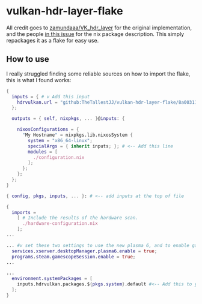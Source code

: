 # vulkan-hdr-layer-flake

All credit goes to [zamundaaa/VK_hdr_layer](https://github.com/Zamundaaa/VK_hdr_layer) for the original implementation, and the people [in this issue](https://github.com/nix-community/kde2nix/issues/20) for the nix package description. This simply repackages it as a flake for easy use.

## How to use

I really struggled finding some reliable sources on how to import the flake, this is what I found works:

```flake.nix
{
  inputs = { # v Add this input
    hdrvulkan.url = "github:TheTallestJJ/vulkan-hdr-layer-flake/8a003118967530c6da2eba76aa1d89a7161cf9f3";
  };

  outputs = { self, nixpkgs, ... }@inputs: {

    nixosConfigurations = {
      "My Hostname" = nixpkgs.lib.nixosSystem {
        system = "x86_64-linux";
        specialArgs = { inherit inputs; }; # <-- Add this line
        modules = [
          ./configuration.nix
        ];
      };
    };
  };
}
```

```configuration.nix
{ config, pkgs, inputs, ... }: # <-- add inputs at the top of file

{
  imports =
    [ # Include the results of the hardware scan.
      ./hardware-configuration.nix
    ];
...

... #v set these two settings to use the new plasma 6, and to enable gamescope
  services.xserver.desktopManager.plasma6.enable = true;
  programs.steam.gamescopeSession.enable = true;
...

...
  environment.systemPackages = [
    inputs.hdrvulkan.packages.${pkgs.system}.default #<-- Add this to your system packages
  ];
}
```
